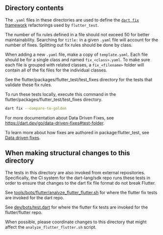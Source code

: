 ## Directory contents

The `.yaml` files in these directories are used to define the
[`dart fix` framework](https://dart.dev/tools/dart-fix) refactorings used by
`flutter_test`.

The number of fix rules defined in a file should not exceed 50 for better
maintainability. Searching for `title:` in a given `.yaml` file will account for
the number of fixes. Splitting out fix rules should be done by class.

When adding a new `.yaml` file, make a copy of `template.yaml`. Each file should
be for a single class and named `fix_<class>.yaml`. To make sure each file is
grouped with related classes, a `fix_<filename>` folder will contain all of the
fix files for the individual classes.

See the flutter/packages/flutter_test/test_fixes directory for the tests that
validate these fix rules.

To run these tests locally, execute this command in the
flutter/packages/flutter_test/test_fixes directory.

```sh
dart fix --compare-to-golden
```

For more documentation about Data Driven Fixes, see
https://dart.dev/go/data-driven-fixes#test-folder.

To learn more about how fixes are authored in package:flutter_test, see
[Data driven fixes](../../../../docs/contributing/Data-driven-Fixes.md).

## When making structural changes to this directory

The tests in this directory are also invoked from external repositories.
Specifically, the CI system for the dart-lang/sdk repo runs these tests in order
to ensure that changes to the dart fix file format do not break Flutter.

See
[tools/bots/flutter/analyze_flutter_flutter.sh](https://github.com/dart-lang/sdk/blob/main/tools/bots/flutter/analyze_flutter_flutter.sh)
for where the flutter fix tests are invoked for the dart repo.

See
[dev/bots/test.dart](https://github.com/flutter/flutter/blob/main/dev/bots/test.dart)
for where the flutter fix tests are invoked for the flutter/flutter repo.

When possible, please coordinate changes to this directory that might affect the
`analyze_flutter_flutter.sh` script.
